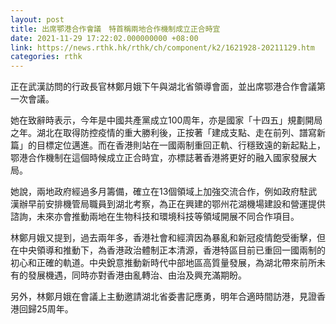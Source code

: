 ```yaml
---
layout: post
title: 出席鄂港合作會議　特首稱兩地合作機制成立正合時宜
date: 2021-11-29 17:22:02.000000000 +08:00
link: https://news.rthk.hk/rthk/ch/component/k2/1621928-20211129.htm
categories: rthk
---
```


正在武漢訪問的行政長官林鄭月娥下午與湖北省領導會面，並出席鄂港合作會議第一次會議。

她在致辭時表示，今年是中國共產黨成立100周年，亦是國家「十四五」規劃開局之年。湖北在取得防控疫情的重大勝利後，正按著「建成支點、走在前列、譜寫新篇」的目標定位邁進。而在香港則站在一國兩制重回正軌、行穩致遠的新起點上，鄂港合作機制在這個時候成立正合時宜，亦標誌著香港將更好的融入國家發展大局。

她說，兩地政府經過多月籌備，確立在13個領域上加強交流合作，例如政府駐武漢辦早前安排機管局職員到湖北考察，為正在興建的鄂州花湖機場建設和營運提供諮詢，未來亦會推動兩地在生物科技和環境科技等領域開展不同合作項目。

林鄭月娥又提到，過去兩年多，香港社會和經濟因為暴亂和新冠疫情飽受衝擊，但在中央領導和推動下，為香港政治體制正本清源，香港特區目前已重回一國兩制的初心和正確的軌道。中央銳意推動新時代中部地區高質量發展，為湖北帶來前所未有的發展機遇，同時亦對香港由亂轉治、由治及興充滿期盼。

另外，林鄭月娥在會議上主動邀請湖北省委書記應勇，明年合適時間訪港，見證香港回歸25周年。

